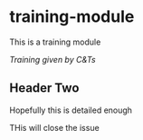 # training-module
This is a training module

*Training given by C&Ts*

## Header Two

Hopefully this is detailed enough

THis will close the issue
